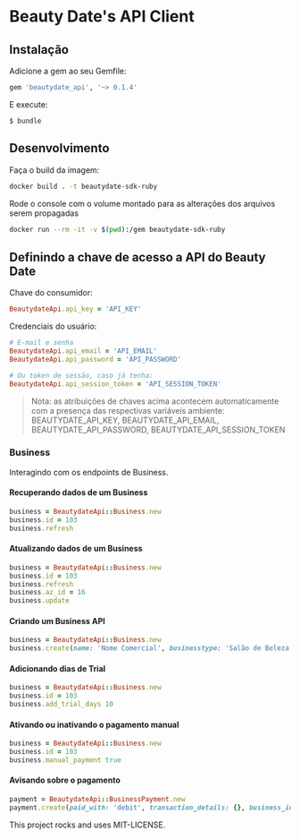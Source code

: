 # Beauty Date's API Client

## Instalação

Adicione a gem ao seu Gemfile:

```ruby
gem 'beautydate_api', '~> 0.1.4'
```

E execute:

```shell
$ bundle
```

## Desenvolvimento

Faça o build da imagem:
```sh
docker build . -t beautydate-sdk-ruby
```

Rode o console com o volume montado para as alterações dos arquivos serem propagadas
```sh
docker run --rm -it -v $(pwd):/gem beautydate-sdk-ruby
```

## Definindo a chave de acesso a API do Beauty Date

Chave do consumidor:

```ruby
BeautydateApi.api_key = 'API_KEY'
```

Credenciais do usuário:

```ruby
# E-mail e senha
BeautydateApi.api_email = 'API_EMAIL'
BeautydateApi.api_password = 'API_PASSWORD'

# Ou token de sessão, caso já tenha:
BeautydateApi.api_session_token = 'API_SESSION_TOKEN'
```

> Nota: as atribuições de chaves acima acontecem automaticamente com a presença das respectivas variáveis ambiente:
> BEAUTYDATE_API_KEY, BEAUTYDATE_API_EMAIL, BEAUTYDATE_API_PASSWORD, BEAUTYDATE_API_SESSION_TOKEN

### Business

Interagindo com os endpoints de Business.

#### Recuperando dados de um Business
```ruby
business = BeautydateApi::Business.new
business.id = 103
business.refresh
```

#### Atualizando dados de um Business
```ruby
business = BeautydateApi::Business.new
business.id = 103
business.refresh
business.az_id = 16
business.update
```

#### Criando um Business API
```ruby
business = BeautydateApi::Business.new
business.create(name: 'Nome Comercial', businesstype: 'Salão de Beleza', zipcode: '80440-050', street: 'Rua Carmelo Rangel', street_number: '500', neighborhood: 'Batel', city: 'Curitiba', state: 'PR', phone: '4130289290', description: '', az_id: '')
```

#### Adicionando dias de Trial
```ruby
business = BeautydateApi::Business.new
business.id = 103
business.add_trial_days 10
```

#### Ativando ou inativando o pagamento manual
```ruby
business = BeautydateApi::Business.new
business.id = 103
business.manual_payment true
```

#### Avisando sobre o pagamento
```ruby
payment = BeautydateApi::BusinessPayment.new
payment.create(paid_with: 'debit', transaction_details: {}, business_id: 1, business_plan_id: 1)
```

This project rocks and uses MIT-LICENSE.
